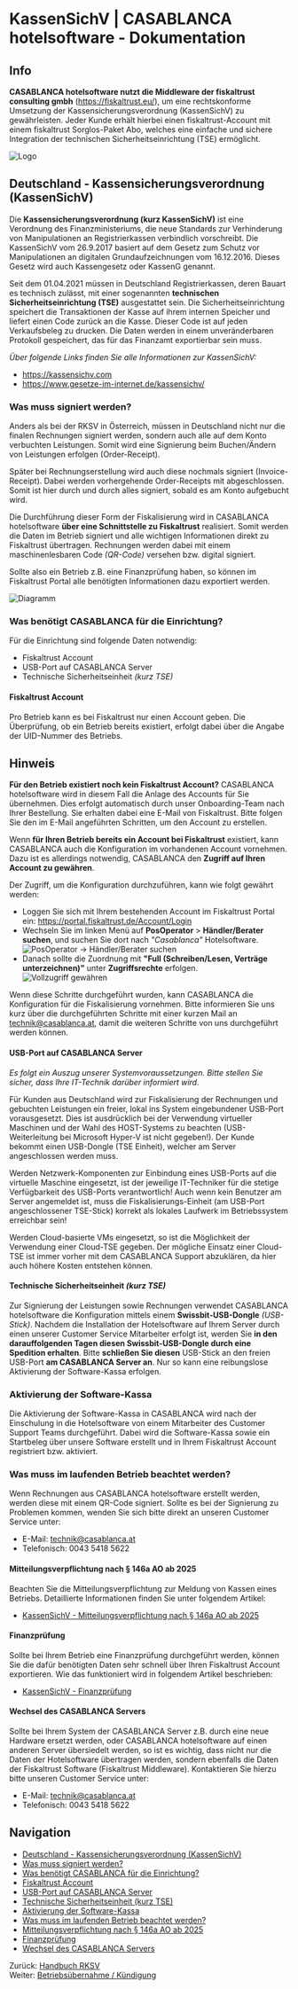 # KassenSichV | CASABLANCA hotelsoftware - Dokumentation

## Info

**CASABLANCA hotelsoftware nutzt die Middleware der fiskaltrust consulting gmbh** (<https://fiskaltrust.eu/>), um eine rechtskonforme Umsetzung der Kassensicherungsverordnung (KassenSichV) zu gewährleisten. Jeder Kunde erhält hierbei einen fiskaltrust-Account mit einem fiskaltrust Sorglos-Paket Abo, welches eine einfache und sichere Integration der technischen Sicherheitseinrichtung (TSE) ermöglicht.

![Logo](https://docs.casablanca.at/assets/images/logo-496c2900c7bb1e56ad1000d4c795e5b4.png "Logo")


## Deutschland - Kassensicherungsverordnung (KassenSichV)

Die **Kassensicherungsverordnung (kurz KassenSichV)** ist eine Verordnung des Finanzministeriums, die neue Standards zur Verhinderung von Manipulationen an Registrierkassen verbindlich vorschreibt. Die KassenSichV vom 26.9.2017 basiert auf dem Gesetz zum Schutz vor Manipulationen an digitalen Grundaufzeichnungen vom 16.12.2016. Dieses Gesetz wird auch Kassengesetz oder KassenG genannt.

Seit dem 01.04.2021 müssen in Deutschland Registrierkassen, deren Bauart es technisch zulässt, mit einer sogenannten **technischen Sicherheitseinrichtung (TSE)** ausgestattet sein. Die Sicherheitseinrichtung speichert die Transaktionen der Kasse auf ihrem internen Speicher und liefert einen Code zurück an die Kasse. Dieser Code ist auf jeden Verkaufsbeleg zu drucken. Die Daten werden in einem unveränderbaren Protokoll gespeichert, das für das Finanzamt exportierbar sein muss.

*Über folgende Links finden Sie alle Informationen zur KassenSichV:*

* https://kassensichv.com
* https://www.gesetze-im-internet.de/kassensichv/


### Was muss signiert werden?

Anders als bei der RKSV in Österreich, müssen in Deutschland nicht nur die finalen Rechnungen signiert werden, sondern auch alle auf dem Konto verbuchten Leistungen. Somit wird eine Signierung beim Buchen/Ändern von Leistungen erfolgen (Order-Receipt).

Später bei Rechnungserstellung wird auch diese nochmals signiert (Invoice-Receipt). Dabei werden vorhergehende Order-Receipts mit abgeschlossen. Somit ist hier durch und durch alles signiert, sobald es am Konto aufgebucht wird.

Die Durchführung dieser Form der Fiskalisierung wird in CASABLANCA hotelsoftware **über eine Schnittstelle zu Fiskaltrust** realisiert. Somit werden die Daten im Betrieb signiert und alle wichtigen Informationen direkt zu Fiskaltrust übertragen. Rechnungen werden dabei mit einem maschinenlesbaren Code *(QR-Code)* versehen bzw. digital signiert.

Sollte also ein Betrieb z.B. eine Finanzprüfung haben, so können im Fiskaltrust Portal alle benötigten Informationen dazu exportiert werden.

![Diagramm](https://docs.casablanca.at/assets/images/kassensichv_diagram-ff10a9e3fb65c4372411e2ded28a8906.png "Diagramm KassenSichV")


### Was benötigt CASABLANCA für die Einrichtung?

Für die Einrichtung sind folgende Daten notwendig:

* Fiskaltrust Account
* USB-Port auf CASABLANCA Server
* Technische Sicherheitseinheit *(kurz TSE)*


#### Fiskaltrust Account

Pro Betrieb kann es bei Fiskaltrust nur einen Account geben. Die Überprüfung, ob ein Betrieb bereits existiert, erfolgt dabei über die Angabe der UID-Nummer des Betriebs.

## Hinweis

**Für den Betrieb existiert noch kein Fiskaltrust Account?** CASABLANCA hotelsoftware wird in diesem Fall die Anlage des Accounts für Sie übernehmen. Dies erfolgt automatisch durch unser Onboarding-Team nach Ihrer Bestellung. Sie erhalten dabei eine E-Mail von Fiskaltrust. Bitte folgen Sie den im E-Mail angeführten Schritten, um den Account zu erstellen.

Wenn **für Ihren Betrieb bereits ein Account bei Fiskaltrust** existiert, kann CASABLANCA auch die Konfiguration im vorhandenen Account vornehmen. Dazu ist es allerdings notwendig, CASABLANCA den **Zugriff auf Ihren Account zu gewähren**.

Der Zugriff, um die Konfiguration durchzuführen, kann wie folgt gewährt werden:

* Loggen Sie sich mit Ihrem bestehenden Account im Fiskaltrust Portal ein: <https://portal.fiskaltrust.de/Account/Login>
* Wechseln Sie im linken Menü auf **PosOperator** > **Händler/Berater suchen**, und suchen Sie dort nach *"Casablanca"* Hotelsoftware.  
  ![PosOperator -> Händler/Berater suchen](https://docs.casablanca.at/assets/images/search_posoperator-9b254b159693ca5b5873ce503230c5b6.png "PosOperator -> Händler/Berater suchen")
* Danach sollte die Zuordnung mit **"Full (Schreiben/Lesen, Verträge unterzeichnen)"** unter **Zugriffsrechte** erfolgen.  
  ![Vollzugriff gewähren](https://docs.casablanca.at/assets/images/full_rights-3b3f92eb24cfbc66605ae89b1c609aaa.png "Vollzugriff gewähren")

Wenn diese Schritte durchgeführt wurden, kann CASABLANCA die Konfiguration für die Fiskalisierung vornehmen. Bitte informieren Sie uns kurz über die durchgeführten Schritte mit einer kurzen Mail an technik@casablanca.at, damit die weiteren Schritte von uns durchgeführt werden können.


#### USB-Port auf CASABLANCA Server

*Es folgt ein Auszug unserer Systemvoraussetzungen. Bitte stellen Sie sicher, dass Ihre IT-Technik darüber informiert wird.*

Für Kunden aus Deutschland wird zur Fiskalisierung der Rechnungen und gebuchten Leistungen ein freier, lokal ins System eingebundener USB-Port vorausgesetzt. Dies ist ausdrücklich bei der Verwendung virtueller Maschinen und der Wahl des HOST-Systems zu beachten (USB-Weiterleitung bei Microsoft Hyper-V ist nicht gegeben!). Der Kunde bekommt einen USB-Dongle (TSE Einheit), welcher am Server angeschlossen werden muss.

Werden Netzwerk-Komponenten zur Einbindung eines USB-Ports auf die virtuelle Maschine eingesetzt, ist der jeweilige IT-Techniker für die stetige Verfügbarkeit des USB-Ports verantwortlich! Auch wenn kein Benutzer am Server angemeldet ist, muss die Fiskalisierungs-Einheit (am USB-Port angeschlossener TSE-Stick) korrekt als lokales Laufwerk im Betriebssystem erreichbar sein!

Werden Cloud-basierte VMs eingesetzt, so ist die Möglichkeit der Verwendung einer Cloud-TSE gegeben. Der mögliche Einsatz einer Cloud-TSE ist immer vorher mit dem CASABLANCA Support abzuklären, da hier auch höhere Kosten entstehen können.


#### Technische Sicherheitseinheit *(kurz TSE)*

Zur Signierung der Leistungen sowie Rechnungen verwendet CASABLANCA hotelsoftware die Konfiguration mittels einem **Swissbit-USB-Dongle** *(USB-Stick)*. Nachdem die Installation der Hotelsoftware auf Ihrem Server durch einen unserer Customer Service Mitarbeiter erfolgt ist, werden Sie **in den darauffolgenden Tagen diesen Swissbit-USB-Dongle durch eine Spedition erhalten**. Bitte **schließen Sie diesen** USB-Stick an den freien USB-Port **am CASABLANCA Server an**. Nur so kann eine reibungslose Aktivierung der Software-Kassa erfolgen.


### Aktivierung der Software-Kassa

Die Aktivierung der Software-Kassa in CASABLANCA wird nach der Einschulung in die Hotelsoftware von einem Mitarbeiter des Customer Support Teams durchgeführt. Dabei wird die Software-Kassa sowie ein Startbeleg über unsere Software erstellt und in Ihrem Fiskaltrust Account registriert bzw. aktiviert.


### Was muss im laufenden Betrieb beachtet werden?

Wenn Rechnungen aus CASABLANCA hotelsoftware erstellt werden, werden diese mit einem QR-Code signiert. Sollte es bei der Signierung zu Problemen kommen, wenden Sie sich bitte direkt an unseren Customer Service unter:

* E-Mail: technik@casablanca.at
* Telefonisch: 0043 5418 5622


#### Mitteilungsverpflichtung nach § 146a AO ab 2025

Beachten Sie die Mitteilungsverpflichtung zur Meldung von Kassen eines Betriebs. Detaillierte Informationen finden Sie unter folgendem Artikel:

* [KassenSichV - Mitteilungsverpflichtung nach § 146a AO ab 2025](https://docs.casablanca.at/desktop/fiscalization/kassensichv/obligation_of_notify)


#### Finanzprüfung

Sollte bei Ihrem Betrieb eine Finanzprüfung durchgeführt werden, können Sie die dafür benötigten Daten sehr schnell über Ihren Fiskaltrust Account exportieren. Wie das funktioniert wird in folgendem Artikel beschrieben:

* [KassenSichV - Finanzprüfung](https://docs.casablanca.at/desktop/fiscalization/kassensichv/financial_audit)


#### Wechsel des CASABLANCA Servers

Sollte bei Ihrem System der CASABLANCA Server z.B. durch eine neue Hardware ersetzt werden, oder CASABLANCA hotelsoftware auf einen anderen Server übersiedelt werden, so ist es wichtig, dass nicht nur die Daten der Hotelsoftware übertragen werden, sondern ebenfalls die Daten der Fiskaltrust Software (Fiskaltrust Middleware). Kontaktieren Sie hierzu bitte unseren Customer Service unter:

* E-Mail: technik@casablanca.at
* Telefonisch: 0043 5418 5622


## Navigation

* [Deutschland - Kassensicherungsverordnung (KassenSichV)](https://docs.casablanca.at/desktop/fiscalization/kassensichv/#deutschland---kassensicherungsverordnung-kassensichv)
* [Was muss signiert werden?](https://docs.casablanca.at/desktop/fiscalization/kassensichv/#was-muss-signiert-werden)
* [Was benötigt CASABLANCA für die Einrichtung?](https://docs.casablanca.at/desktop/fiscalization/kassensichv/#was-benötigt-casablanca-für-die-einrichtung)
* [Fiskaltrust Account](https://docs.casablanca.at/desktop/fiscalization/kassensichv/#fiskaltrust-account)
* [USB-Port auf CASABLANCA Server](https://docs.casablanca.at/desktop/fiscalization/kassensichv/#usb-port-auf-casablanca-server)
* [Technische Sicherheitseinheit (kurz TSE)](https://docs.casablanca.at/desktop/fiscalization/kassensichv/#technische-sicherheitseinheit-kurz-tse)
* [Aktivierung der Software-Kassa](https://docs.casablanca.at/desktop/fiscalization/kassensichv/#aktivierung-der-software-kassa)
* [Was muss im laufenden Betrieb beachtet werden?](https://docs.casablanca.at/desktop/fiscalization/kassensichv/#was-muss-im-laufenden-betrieb-beachtet-werden)
* [Mitteilungsverpflichtung nach § 146a AO ab 2025](https://docs.casablanca.at/desktop/fiscalization/kassensichv/#mitteilungsverpflichtung-nach--146a-ao-ab-2025)
* [Finanzprüfung](https://docs.casablanca.at/desktop/fiscalization/kassensichv/#finanzprüfung)
* [Wechsel des CASABLANCA Servers](https://docs.casablanca.at/desktop/fiscalization/kassensichv/#wechsel-des-casablanca-servers)

Zurück: [Handbuch RKSV](https://docs.casablanca.at/desktop/fiscalization/rksv/handbuch_rksv)  
Weiter: [Betriebsübernahme / Kündigung](https://docs.casablanca.at/desktop/fiscalization/kassensichv/new_company_cancellation)